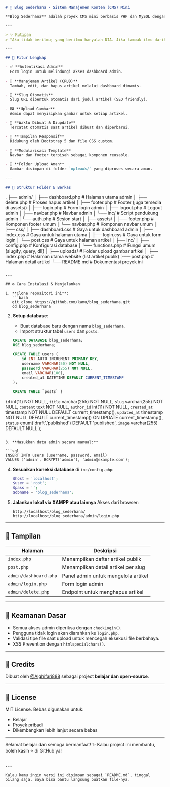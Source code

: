 ```markdown
# 📝 Blog Sederhana - Sistem Manajemen Konten (CMS) Mini

**Blog Sederhana** adalah proyek CMS mini berbasis PHP dan MySQL dengan tampilan modern menggunakan Bootstrap dan styling custom. Cocok untuk belajar membuat sistem blog dari nol secara modular dan rapi.

---

> ✨ Kutipan  
> "Aku tidak berilmu; yang berilmu hanyalah DIA. Jika tampak ilmu dariku, itu hanyalah pantulan dari Cahaya-Nya."

---

## 🚀 Fitur Lengkap

- ✅ **Autentikasi Admin**  
  Form login untuk melindungi akses dashboard admin.
  
- 📝 **Manajemen Artikel (CRUD)**  
  Tambah, edit, dan hapus artikel melalui dashboard dinamis.

- 🧾 **Slug Otomatis**  
  Slug URL dibentuk otomatis dari judul artikel (SEO friendly).

- 🖼️ **Upload Gambar**  
  Admin dapat menyisipkan gambar untuk setiap artikel.

- 📅 **Waktu Dibuat & Diupdate**  
  Tercatat otomatis saat artikel dibuat dan diperbarui.

- 👀 **Tampilan Responsif**  
  Didukung oleh Bootstrap 5 dan file CSS custom.

- 🧩 **Modularisasi Template**  
  Navbar dan footer terpisah sebagai komponen reusable.

- 📁 **Folder Upload Aman**  
  Gambar disimpan di folder `uploads/` yang diproses secara aman.

---

## 📁 Struktur Folder & Berkas

```

.
├── admin/
│   ├── dashboard.php         # Halaman utama admin
│   ├── delete.php            # Proses hapus artikel
│   ├── footer.php            # Footer (juga tersedia di assets/)
│   ├── login.php             # Form login admin
│   ├── logout.php            # Logout admin
│   ├── navbar.php            # Navbar admin
│   └── inc/                  # Script pendukung admin
|       └── auth.php          # Sesion start
│
├── assets/
│   ├── footer.php            # Komponen footer umum
│   └── navbar.php            # Komponen navbar umum
│
├── css/
│   ├── dashboard.css         # Gaya untuk dashboard admin
│   ├── index.css             # Gaya untuk halaman utama
│   ├── login.css             # Gaya untuk form login
│   └── post.css              # Gaya untuk halaman artikel
│
├── inc/
│   ├── config.php            # Konfigurasi database
│   └── functions.php         # Fungsi umum (slugify, query, dll)
│
├── uploads/                  # Folder upload gambar artikel
│
├── index.php                 # Halaman utama website (list artikel publik)
├── post.php                  # Halaman detail artikel
└── README.md                 # Dokumentasi proyek ini

````

---

## ⚙️ Cara Instalasi & Menjalankan

1. **Clone repositori ini**:
   ```bash
   git clone https://github.com/kamu/blog_sederhana.git
   cd blog_sederhana
````

2. **Setup database**:

   * Buat database baru dengan nama `blog_sederhana`.
   * Import struktur tabel `users` dan `posts`.

   ```sql
   CREATE DATABASE blog_sederhana;
   USE blog_sederhana;

   CREATE TABLE users (
       id INT AUTO_INCREMENT PRIMARY KEY,
       username VARCHAR(50) NOT NULL,
       password VARCHAR(255) NOT NULL,
       email VARCHAR(100),
       created_at DATETIME DEFAULT CURRENT_TIMESTAMP
   );

   CREATE TABLE `posts` (
  `id` int(11) NOT NULL,
  `title` varchar(255) NOT NULL,
  `slug` varchar(255) NOT NULL,
  `content` text NOT NULL,
  `author_id` int(11) NOT NULL,
  `created_at` timestamp NOT NULL DEFAULT current_timestamp(),
  `updated_at` timestamp NOT NULL DEFAULT current_timestamp() ON UPDATE current_timestamp(),
  `status` enum('draft','published') DEFAULT 'published',
  `image` varchar(255) DEFAULT NULL
);
   ```

3. **Masukkan data admin secara manual:**

   ```sql
   INSERT INTO users (username, password, email)
   VALUES ('admin', BCRYPT('admin'), 'admin@example.com');
   ```

4. **Sesuaikan koneksi database** di `inc/config.php`:

   ```php
   $host = 'localhost';
   $user = 'root';
   $pass = '';
   $dbname = 'blog_sederhana';
   ```

5. **Jalankan lokal via XAMPP atau lainnya**
   Akses dari browser:

   ```
   http://localhost/blog_sederhana/
   http://localhost/blog_sederhana/admin/login.php
   ```

---

## 🎨 Tampilan

| Halaman               | Deskripsi                           |
| --------------------- | ----------------------------------- |
| `index.php`           | Menampilkan daftar artikel publik   |
| `post.php`            | Menampilkan detail artikel per slug |
| `admin/dashboard.php` | Panel admin untuk mengelola artikel |
| `admin/login.php`     | Form login admin                    |
| `admin/delete.php`    | Endpoint untuk menghapus artikel    |

---

## 🔐 Keamanan Dasar

* Semua akses admin diperiksa dengan `checkLogin()`.
* Pengguna tidak login akan diarahkan ke `login.php`.
* Validasi tipe file saat upload untuk mencegah eksekusi file berbahaya.
* XSS Prevention dengan `htmlspecialchars()`.

---

## 🧠 Credits

Dibuat oleh [@Alghifari888](https://github.com/Alghifari888) sebagai project **belajar dan open-source**.

---

## 🌟 License

MIT License.
Bebas digunakan untuk:

* Belajar
* Proyek pribadi
* Dikembangkan lebih lanjut secara bebas

---

Selamat belajar dan semoga bermanfaat!
✨ Kalau project ini membantu, boleh kasih ⭐ di GitHub ya!

```

---

Kalau kamu ingin versi ini disimpan sebagai `README.md`, tinggal bilang saja. Saya bisa bantu langsung buatkan file-nya.
```
